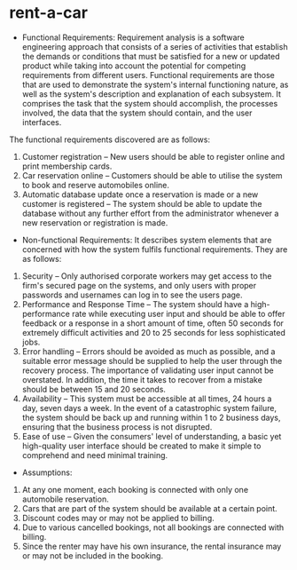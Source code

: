 # rent-a-car

- Functional Requirements:
Requirement analysis is a software engineering approach that consists of a series of activities that establish the
demands or conditions that must be satisfied for a new or updated product while taking into account the potential for competing
requirements from different users.
Functional requirements are those that are used to demonstrate the system's internal functioning nature, as well as the
system's description and explanation of each subsystem. It comprises the task that the system should accomplish, the processes
involved, the data that the system should contain, and the user interfaces.

The functional requirements discovered are as follows:
1. Customer registration – New users should be able to register online and print membership cards.
2. Car reservation online – Customers should be able to utilise the system to book and reserve automobiles online.
3. Automatic database update once a reservation is made or a new customer is registered – The system should be
able to update the database without any further effort from the administrator whenever a new reservation or registration
is made.
- Non-functional Requirements:
It describes system elements that are concerned with how the system fulfils functional requirements. They are as
follows:
1. Security – Only authorised corporate workers may get access to the firm's secured page on the systems, and only users
with proper passwords and usernames can log in to see the users page.
2. Performance and Response Time – The system should have a high-performance rate while executing user input and
should be able to offer feedback or a response in a short amount of time, often 50 seconds for extremely difficult
activities and 20 to 25 seconds for less sophisticated jobs.
3. Error handling – Errors should be avoided as much as possible, and a suitable error message should be supplied to
help the user through the recovery process. The importance of validating user input cannot be overstated. In addition,
the time it takes to recover from a mistake should be between 15 and 20 seconds.
4. Availability – This system must be accessible at all times, 24 hours a day, seven days a week. In the event of a
catastrophic system failure, the system should be back up and running within 1 to 2 business days, ensuring that the
business process is not disrupted.
5. Ease of use – Given the consumers' level of understanding, a basic yet high-quality user interface should be created to
make it simple to comprehend and need minimal training.
- Assumptions:
1. At any one moment, each booking is connected with only one automobile reservation.
2. Cars that are part of the system should be available at a certain point.
3. Discount codes may or may not be applied to billing.
4. Due to various cancelled bookings, not all bookings are connected with billing.
5. Since the renter may have his own insurance, the rental insurance may or may not be included in the booking.
